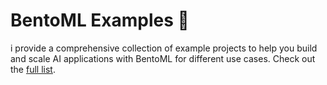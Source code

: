 # BentoML Examples 🎨

i provide a comprehensive collection of example 
projects to help you build and scale AI applications with BentoML for different use cases. Check out the [full list](https://docs.bentoml.com/en/latest/use-cases/index.html).
